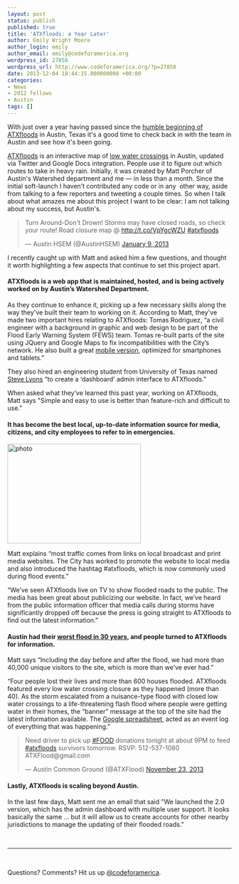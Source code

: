 ```yaml
---
layout: post
status: publish
published: true
title: 'ATXfloods: a Year Later'
author: Emily Wright Moore
author_login: emily
author_email: emily@codeforamerica.org
wordpress_id: 27858
wordpress_url: http://www.codeforamerica.org/?p=27858
date: 2013-12-04 18:44:15.000000000 +00:00
categories:
- News
- 2012 fellows
- Austin
tags: []
---
```

With just over a year having passed since the <a href="http://www.codeforamerica.org/2012/11/02/mapping-floods/" target="_blank">humble beginning of ATXfloods</a> in Austin, Texas it's a good time to check back in with the team in Austin and see how it's been going.
<p dir="ltr"><a href="http://www.atxfloods.com/index.php" target="_blank">ATXfloods</a> is an interactive map of <a href="http://en.wikipedia.org/wiki/Low_water_crossing" target="_blank">low water crossings</a> in Austin, updated via Twitter and Google Docs integration. People use it to figure out which routes to take in heavy rain. Initially, it was created by Matt Porcher of Austin's Watershed department and me — in less than a month. Since the initial soft-launch I haven’t contributed any code or in any  other way, aside from talking to a few reporters and tweeting a couple times. So when I talk about what amazes me about this project I want to be clear: I am not talking about my success, but Austin's.</p>

<blockquote class="twitter-tweet" lang="en">Turn Around-Don't Drown! Storms may have closed roads, so check your route! Road closure map @ <a href="http://t.co/VpYgcWZU">http://t.co/VpYgcWZU</a> <a href="https://twitter.com/search?q=%23atxfloods&amp;src=hash">#atxfloods</a>

— Austin HSEM (@AustinHSEM) <a href="https://twitter.com/AustinHSEM/statuses/288989845018259456">January 9, 2013</a></blockquote>
<p dir="ltr">I recently caught up with Matt and asked him a few questions, and thought it worth highlighting a few aspects that continue to set this project apart.</p>

<h4>ATXfloods is a web app that is maintained, hosted, and is being actively worked on by Austin’s Watershed Department.</h4>
As they continue to enhance it, picking up a few necessary skills along the way they've built their team to working on it. According to Matt, they've made two important hires relating to ATXfloods: Tomas Rodriguez, “a civil engineer with a background in graphic and web design to be part of the Flood Early Warning System (FEWS) team. Tomas re-built parts of the site using JQuery and Google Maps to fix incompatibilities with the City’s network. He also built a great <a href="http://www.atxfloods.com/mobile.html">mobile version</a>, optimized for smartphones and tablets.”

They also hired an engineering student from University of Texas named <a href="https://twitter.com/stevelyons" target="_blank">Steve Lyons</a> “to create a ‘dashboard’ admin interface to ATXfloods.”
<p dir="ltr">When asked what they’ve learned this past year, working on ATXfloods, Matt says "Simple and easy to use is better than feature-rich and difficult to use."</p>

<h4>It has become the best local, up-to-date information source for media, citizens, and city employees to refer to in emergencies.</h4>
<a href="http://www.codeforamerica.org/wp-content/uploads/2013/11/photo.jpg"><img class="alignright size-medium wp-image-27875" alt="photo" src="http://www.codeforamerica.org/wp-content/uploads/2013/11/photo-300x224.jpg" width="300" height="224" /></a>

Matt explains “most traffic comes from links on local broadcast and print media websites. The City has worked to promote the website to local media and also introduced the hashtag #atxfloods, which is now commonly used during flood events.”

“We’ve seen ATXfloods live on TV to show flooded roads to the public. The media has been great about publicizing our website. In fact, we’ve heard from the public information officer that media calls during storms have significantly dropped off because the press is going straight to ATXfloods to find out the latest information.”
<h4>Austin had their <a href="http://www.statesman.com/news/news/breaking-news/officials-say-17-homes-uninhabitable-after-travis-/nbfgy/" target="_blank">worst flood in 30 years</a>, and people turned to ATXfloods for information.</h4>
<p dir="ltr">Matt says “Including the day before and after the flood, we had more than 40,000 unique visitors to the site, which is more than we’ve ever had.”</p>
<p dir="ltr">“Four people lost their lives and more than 600 houses flooded. ATXfloods featured every low water crossing closure as they happened (more than 40). As the storm escalated from a nuisance-type flood with closed low water crossings to a life-threatening flash flood where people were getting water in their homes, the “banner” message at the top of the site had the latest information available. The <a href="https://docs.google.com/spreadsheet/pub?key=0Arv5_dcOmot9dFMwZlotbTZBakx3SzJha1Juc0VtLVE&amp;output=html">Google spreadsheet</a>, acted as an event log of everything that was happening.”</p>

<blockquote class="twitter-tweet" lang="en">Need driver to pick up <a href="https://twitter.com/search?q=%23FOOD&amp;src=hash">#FOOD</a> donations tonight at about 9PM to feed <a href="https://twitter.com/search?q=%23atxfloods&amp;src=hash">#atxfloods</a> survivors tomorrow. RSVP: 512-537-1080 ATXFlood@gmail.com

— Austin Common Ground (@ATXFlood) <a href="https://twitter.com/ATXFlood/statuses/404322192088764416">November 23, 2013</a></blockquote>
<h4>Lastly, ATXfloods is scaling beyond Austin.</h4>
<p dir="ltr">In the last few days, Matt sent me an email that said "We launched the 2.0 version, which has the admin dashboard with multiple user support. It looks basically the same ... but it will allow us to create accounts for other nearby jurisdictions to manage the updating of their flooded roads."</p>
&nbsp;

<hr />

&nbsp;

Questions? Comments? Hit us up <a href="http://twitter.com/codeforamerica" target="_blank">@codeforamerica</a>.
